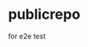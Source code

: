 # publicrepo
for e2e test
















































































































































































































































































































































































































































































































































































































































































































































































































































































































































































































































































































































































































































































































































































































































































































































































































































































































































































































































































































































































































































































































































































































































































































































